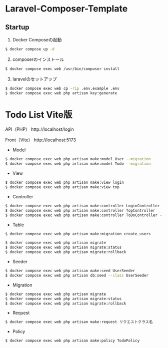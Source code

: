 # Laravel-Composer-Template

## Startup
1. Docker Composeの起動
~~~sh
$ docker compose up -d
~~~

2. composerのインストール
~~~sh
$ docker compose exec web /usr/bin/composer install
~~~

3. laravelのセットアップ
~~~sh
$ docker compose exec web cp -rip .env.example .env
$ docker compose exec web php artisan key:generate
~~~



# Todo List Vite版

API（PHP）
http://localhost/login

Front（Vite）
http://localhost:5173

* Model
~~~sh
$ docker compose exec web php artisan make:model User --migration
$ docker compose exec web php artisan make:model Todo --migration
~~~

* View
~~~sh
$ docker compose exec web php artisan make:view login
$ docker compose exec web php artisan make:view top
~~~

* Controller
~~~sh
$ docker compose exec web php artisan make:controller LoginController
$ docker compose exec web php artisan make:controller TopController
$ docker compose exec web php artisan make:controller ToDoController --api
~~~

* Table
~~~sh
$ docker compose exec web php artisan make:migration create_users

$ docker compose exec web php artisan migrate
$ docker compose exec web php artisan migrate:status
$ docker compose exec web php artisan migrate:rollback
~~~

* Seeder
~~~sh
$ docker compose exec web php artisan make:seed UserSeeder
$ docker compose exec web php artisan db:seed --class UserSeeder
~~~

* Migration
~~~sh
$ docker compose exec web php artisan migrate
$ docker compose exec web php artisan migrate:status
$ docker compose exec web php artisan migrate:rollback
~~~

* Request
~~~sh
$ docker compose exec web php artisan make:request リクエストクラス名
~~~

* Policy
~~~sh
$ docker compose exec web php artisan make:policy TodoPolicy
~~~